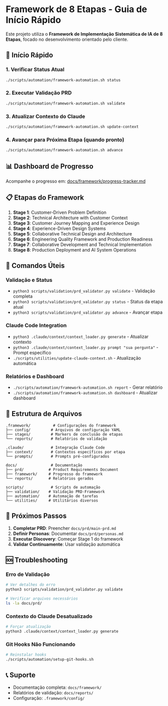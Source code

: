 # Framework de 8 Etapas - Guia de Início Rápido

Este projeto utiliza o **Framework de Implementação Sistemática de IA de 8 Etapas**, focado no desenvolvimento orientado pelo cliente.

## 🚀 Início Rápido

### 1. Verificar Status Atual
```bash
./scripts/automation/framework-automation.sh status
```

### 2. Executar Validação PRD
```bash
./scripts/automation/framework-automation.sh validate
```

### 3. Atualizar Contexto do Claude
```bash
./scripts/automation/framework-automation.sh update-context
```

### 4. Avançar para Próxima Etapa (quando pronto)
```bash
./scripts/automation/framework-automation.sh advance
```

## 📊 Dashboard de Progresso

Acompanhe o progresso em: [docs/framework/progress-tracker.md](docs/framework/progress-tracker.md)

## 📋 Etapas do Framework

1. **Stage 1**: Customer-Driven Problem Definition
2. **Stage 2**: Technical Architecture with Customer Context  
3. **Stage 3**: Customer Journey Mapping and Experience Design
4. **Stage 4**: Experience-Driven Design Systems
5. **Stage 5**: Collaborative Technical Design and Architecture
6. **Stage 6**: Engineering Quality Framework and Production Readiness
7. **Stage 7**: Collaborative Development and Technical Implementation
8. **Stage 8**: Production Deployment and AI System Operations

## 🔧 Comandos Úteis

### Validação e Status
- `python3 scripts/validation/prd_validator.py validate` - Validação completa
- `python3 scripts/validation/prd_validator.py status` - Status da etapa atual
- `python3 scripts/validation/prd_validator.py advance` - Avançar etapa

### Claude Code Integration
- `python3 .claude/context/context_loader.py generate` - Atualizar contexto
- `python3 .claude/context/context_loader.py prompt "sua pergunta"` - Prompt específico
- `./scripts/utilities/update-claude-context.sh` - Atualização automática

### Relatórios e Dashboard
- `./scripts/automation/framework-automation.sh report` - Gerar relatório
- `./scripts/automation/framework-automation.sh dashboard` - Atualizar dashboard

## 📁 Estrutura de Arquivos

```
.framework/          # Configurações do framework
├── config/         # Arquivos de configuração YAML
├── stages/         # Markers de conclusão de etapas
└── reports/        # Relatórios de validação

.claude/            # Integração Claude Code
├── context/        # Contextos específicos por etapa
└── prompts/        # Prompts pré-configurados

docs/               # Documentação
├── prd/           # Product Requirements Document
├── framework/     # Progresso do framework
└── reports/       # Relatórios gerados

scripts/            # Scripts de automação
├── validation/    # Validação PRD-Framework
├── automation/    # Automação de tarefas
└── utilities/     # Utilitários diversos
```

## 🎯 Próximos Passos

1. **Completar PRD**: Preencher `docs/prd/main-prd.md`
2. **Definir Personas**: Documentar `docs/prd/personas.md`
3. **Executar Discovery**: Começar Stage 1 do framework
4. **Validar Continuamente**: Usar validação automática

## 🆘 Troubleshooting

### Erro de Validação
```bash
# Ver detalhes do erro
python3 scripts/validation/prd_validator.py validate

# Verificar arquivos necessários
ls -la docs/prd/
```

### Contexto do Claude Desatualizado
```bash
# Forçar atualização
python3 .claude/context/context_loader.py generate
```

### Git Hooks Não Funcionando
```bash
# Reinstalar hooks
./scripts/automation/setup-git-hooks.sh
```

## 📞 Suporte

- Documentação completa: `docs/framework/`
- Relatórios de validação: `docs/reports/`
- Configuração: `.framework/config/`
